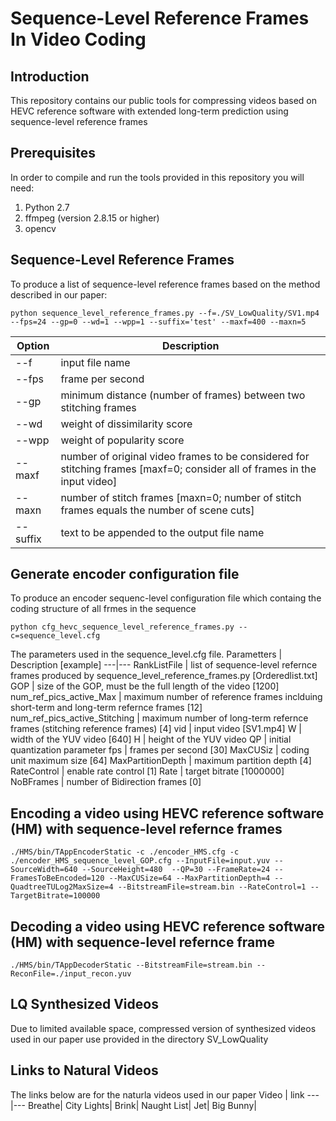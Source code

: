 # Sequence-Level Reference Frames In Video Coding

## Introduction

This repository contains our public tools for compressing videos based on HEVC reference software with extended long-term prediction using sequence-level reference frames

## Prerequisites

In order to compile and run the tools provided in this repository you will need:
1. Python 2.7 
2. ffmpeg (version 2.8.15 or higher)
3. opencv

## Sequence-Level Reference Frames
To produce a list of sequence-level reference frames based on the method described in our paper:

```
python sequence_level_reference_frames.py --f=./SV_LowQuality/SV1.mp4 --fps=24 --gp=0 --wd=1 --wpp=1 --suffix='test' --maxf=400 --maxn=5
```

Option | Description
---|---
--f | input file name 
--fps | frame per second
--gp | minimum distance (number of frames) between two stitching frames
--wd | weight of dissimilarity score
--wpp | weight of popularity score
--maxf | number of original video frames to be considered for stitching frames [maxf=0; consider all of frames in the input video]
--maxn | number of stitch frames [maxn=0; number of stitch frames equals the number of scene cuts]
--suffix | text to be appended to the output file name


## Generate encoder configuration file
To produce an encoder sequenc-level configuration file which containg the coding structure of all frmes in the sequence

```
python cfg_hevc_sequence_level_reference_frames.py --c=sequence_level.cfg
```

The parameters used in the sequence_level.cfg file.
Parametters | Description [example]
---|---
RankListFile | list of sequence-level refernce frames produced by sequence_level_reference_frames.py [Orderedlist.txt]
GOP | size of the GOP, must be the full length of the video [1200]
num_ref_pics_active_Max | maximum number of reference frames inclduing short-term and long-term refernce frames [12]
num_ref_pics_active_Stitching | maximum number of long-term refernce frames (stitching reference frames) [4]
vid | input video [SV1.mp4]
W | width of the YUV video [640]
H | height of the YUV video
QP | initial quantization parameter
fps |  frames per second [30]
MaxCUSiz |  coding unit maximum size [64]
MaxPartitionDepth | maximum partition depth [4]
RateControl | enable rate control [1]
Rate | target bitrate [1000000]
NoBFrames | number of Bidirection frames [0]

## Encoding a video using HEVC reference software (HM) with  sequence-level refernce frames

```
./HMS/bin/TAppEncoderStatic -c ./encoder_HMS.cfg -c ./encoder_HMS_sequence_level_GOP.cfg --InputFile=input.yuv --SourceWidth=640 --SourceHeight=480  --QP=30 --FrameRate=24 --FramesToBeEncoded=120 --MaxCUSize=64 --MaxPartitionDepth=4 --QuadtreeTULog2MaxSize=4 --BitstreamFile=stream.bin --RateControl=1 --TargetBitrate=100000
```

## Decoding a video using HEVC reference software (HM) with  sequence-level refernce frame
```
./HMS/bin/TAppDecoderStatic --BitstreamFile=stream.bin --ReconFile=./input_recon.yuv
```

## LQ Synthesized Videos
Due to limited available space, compressed version of synthesized videos used in our paper use provided in the directory SV_LowQuality

## Links to Natural Videos
The links below are for the naturla videos used in our paper
Video | link
---|---
Breathe|
City Lights|
Brink|
Naught List|
Jet|
Big Bunny|

